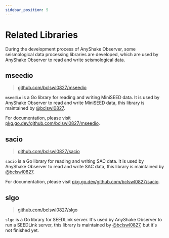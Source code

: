 ```yaml
---
sidebar_position: 5
---
```


# Related Libraries

During the development process of AnyShake Observer, some seismological data processing libraries are developed, which are used by AnyShake Observer to read and write seismological data.

## mseedio

 > [github.com/bclswl0827/mseedio](https://github.com/bclswl0827/mseedio)

`mseedio` is a Go library for reading and writing MiniSEED data. It is used by AnyShake Observer to read and write MiniSEED data, this library is maintained by [@bclswl0827](https://github.com/bclswl0827).

For documentation, please visit [pkg.go.dev/github.com/bclswl0827/mseedio](https://pkg.go.dev/github.com/bclswl0827/mseedio).

## sacio

 > [github.com/bclswl0827/sacio](https://github.com/bclswl0827/sacio)

`sacio` is a Go library for reading and writing SAC data. It is used by AnyShake Observer to read and write SAC data, this library is maintained by [@bclswl0827](https://github.com/bclswl0827).

For documentation, please visit [pkg.go.dev/github.com/bclswl0827/sacio](https://pkg.go.dev/github.com/bclswl0827/sacio).

## slgo

 > [github.com/bclswl0827/slgo](htts://github.com/bclswl0827/slgo)

`slgo` is a Go library for SEEDLink server. It's used by AnyShake Observer to run a SEEDLink server, this library is maintained by [@bclswl0827](https://github.com/bclswl0827), but it's not finished yet.
